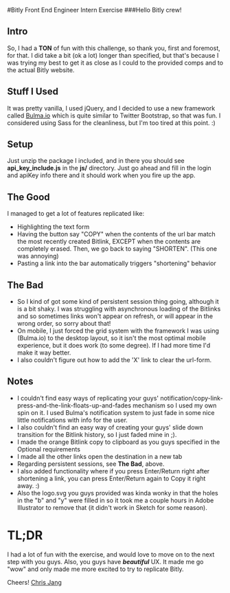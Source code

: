 #Bitly Front End Engineer Intern Exercise
###Hello Bitly crew!

## Intro
So, I had a **TON** of fun with this challenge, so thank you, first and foremost, for that.
I did take a bit (ok a lot) longer than specified, but that's because I was trying my
best to get it as close as I could to the provided comps and to the actual Bitly website.

## Stuff I Used
It was pretty vanilla, I used jQuery, and I decided to use a new framework called
[Bulma.io](http://bulma.io) which is quite similar to Twitter Bootstrap, so that was fun.
I considered using Sass for the cleanliness, but I'm too tired at this point. :)

## Setup
Just unzip the package I included, and in there you should see **api_key_include.js** in the **js/**
directory. Just go ahead and fill in the login and apiKey info there and it should work
when you fire up the app.

## The Good
I managed to get a lot of features replicated like:
 + Highlighting the text form
 + Having the button say "COPY" when the contents of the url bar match the most
   recently created Bitlink, EXCEPT when the contents are completely erased. Then,
   we go back to saying "SHORTEN". (This one was annoying)
 + Pasting a link into the bar automatically triggers "shortening" behavior

## The Bad
 + So I kind of got some kind of persistent session thing going, although it is a bit
   shaky. I was struggling with asynchronous loading of the Bitlinks and so sometimes
   links won't appear on refresh, or will appear in the wrong order, so sorry about that!
 + On mobile, I just forced the grid system with the framework I was using (Bulma.io)
   to the desktop layout, so it isn't the most optimal mobile experience, but it does
   work (to some degree). If I had more time I'd make it way better.
 + I also couldn't figure out how to add the 'X' link to clear the url-form.

## Notes
 + I couldn't find easy ways of replicating your guys' notification/copy-link-press-and-the-link-floats-up-and-fades mechanism
   so I used my own spin on it. I used Bulma's notification system to just fade in
   some nice little notifications with info for the user.
 + I also couldn't find an easy way of creating your guys' slide down transition for
   the Bitlink history, so I just faded mine in ;).
 + I made the orange Bitlink copy to clipboard as you guys specified in the Optional requirements
 + I made all the other links open the destination in a new tab
 + Regarding persistent sessions, see **The Bad**, above.
 + I also added functionality where if you press Enter/Return right after shortening a link,
   you can press Enter/Return again to Copy it right away. :)
 + Also the logo.svg you guys provided was kinda wonky in that the holes in the "b" and "y" were
   filled in so it took me a couple hours in Adobe Illustrator to remove that (it didn't work in Sketch for some reason).

 # TL;DR
 I had a lot of fun with the exercise, and would love to move on to the next step with you guys.
 Also, you guys have ***beautiful*** UX. It made me go "wow" and only made me more
 excited to try to replicate Bitly.

 Cheers!
 [Chris Jang](http://chrisjang.com)
